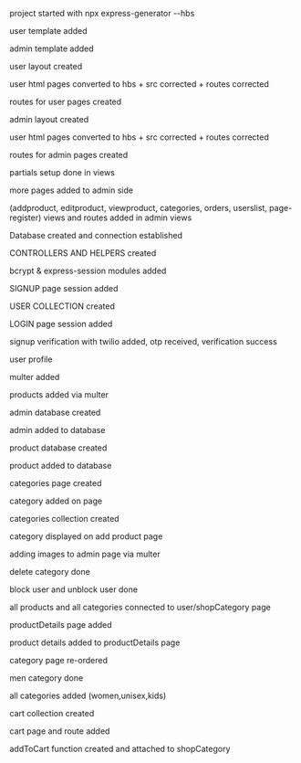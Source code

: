 project started with npx express-generator --hbs

user template added

admin template added

user layout created

user html pages converted to hbs + src corrected + routes corrected

routes for user pages created

admin layout created

user html pages converted to hbs + src corrected + routes corrected

routes for admin pages created

partials setup done in views

more pages added to admin side

(addproduct, editproduct, viewproduct, categories, orders, userslist, page-register)  views and routes added in admin views

Database created and connection established

CONTROLLERS AND HELPERS created 

bcrypt & express-session modules added

SIGNUP page session added 

USER COLLECTION created

LOGIN page session added 

signup verification with twilio added, otp received, verification success

user profile

multer added

products added via multer

admin database created

admin added to database

product database created

product added to database

categories page created

category added on page

categories collection created

category displayed on add product page

adding images to admin page via multer

delete category done

block user and unblock user done

all products and all categories connected to user/shopCategory page 

productDetails page added

product details added to productDetails page

category page re-ordered

men category done

all categories added (women,unisex,kids)

cart collection created

cart page and route added

addToCart function created and attached to shopCategory 
















   













